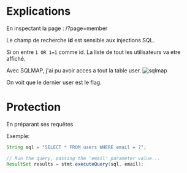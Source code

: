 # Explications

En inspectant la page : /?page=member

Le champ de recherche **id** est sensible aux injections SQL.

Si on entre `1 OR 1=1` comme id. La liste de tout les utilisateurs va etre affiché.

Avec SQLMAP, j'ai pu avoir acces a tout la table user.
![sqlmap](https://i.imgur.com/c0WFgY8.png)

On voit que le dernier user est le flag.

# Protection
En préparant ses requêtes 

Exemple: 
```java
String sql = "SELECT * FROM users WHERE email = ?";

// Run the query, passing the 'email' parameter value...
ResultSet results = stmt.executeQuery(sql, email);
```

